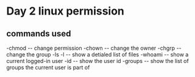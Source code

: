 # Day 2 linux permission

## commands used
-chmod -- change permission
-chown -- change the owner
-chgrp -- change the group
-ls -l -- show a detialed list of files 
-whoami -- show a current logged-in user
-id -- show the user id
-groups -- show the list of groups the current user is part of
